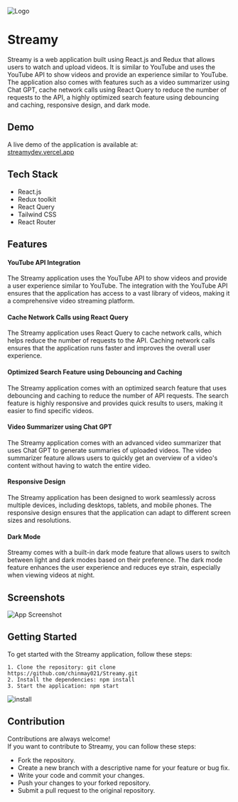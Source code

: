 
![Logo](https://i.imgur.com/a1Ck04B.png)


#  Streamy
Streamy is a web application built using React.js and Redux that allows users to watch and upload videos. It is similar to YouTube and uses the YouTube API to show videos and provide an experience similar to YouTube. The application also comes with features such as a video summarizer using Chat GPT, cache network calls using React Query to reduce the number of requests to the API, a highly optimized search feature using debouncing and caching, responsive design, and dark mode.


## Demo
A live demo of the application is available at:\
[streamydev.vercel.app](https://streamydev.vercel.app/)


## Tech Stack
- React.js
- Redux toolkit 
- React Query
- Tailwind CSS
- React Router



## Features

#### **YouTube API Integration**

The Streamy application uses the YouTube API to show videos and provide a user experience similar to YouTube. The integration with the YouTube API ensures that the application has access to a vast library of videos, making it a comprehensive video streaming platform.

#### **Cache Network Calls using React Query**

The Streamy application uses React Query to cache network calls, which helps reduce the number of requests to the API. Caching network calls ensures that the application runs faster and improves the overall user experience.

#### **Optimized Search Feature using Debouncing and Caching**

The Streamy application comes with an optimized search feature that uses debouncing and caching to reduce the number of API requests. The search feature is highly responsive and provides quick results to users, making it easier to find specific videos.

#### **Video Summarizer using Chat GPT**

The Streamy application comes with an advanced video summarizer that uses Chat GPT to generate summaries of uploaded videos. The video summarizer feature allows users to quickly get an overview of a video's content without having to watch the entire video.

#### **Responsive Design**

The Streamy application has been designed to work seamlessly across multiple devices, including desktops, tablets, and mobile phones. The responsive design ensures that the application can adapt to different screen sizes and resolutions.

#### **Dark Mode**

Streamy comes with a built-in dark mode feature that allows users to switch between light and dark modes based on their preference. The dark mode feature enhances the user experience and reduces eye strain, especially when viewing videos at night.

## Screenshots

![App Screenshot](https://i.imgur.com/s5Jt9CT.png)


## Getting Started
To get started with the Streamy application, follow these steps:

    1. Clone the repository: git clone https://github.com/chinmay021/Streamy.git
    2. Install the dependencies: npm install
    3. Start the application: npm start
![install](https://i.imgur.com/KS3thn0.png)
## Contribution

Contributions are always welcome!\
If you want to contribute to Streamy, you can follow these steps:

- Fork the repository.
- Create a new branch with a descriptive name for your feature or bug fix.
- Write your code and commit your changes.
- Push your changes to your forked repository.
- Submit a pull request to the original repository.


